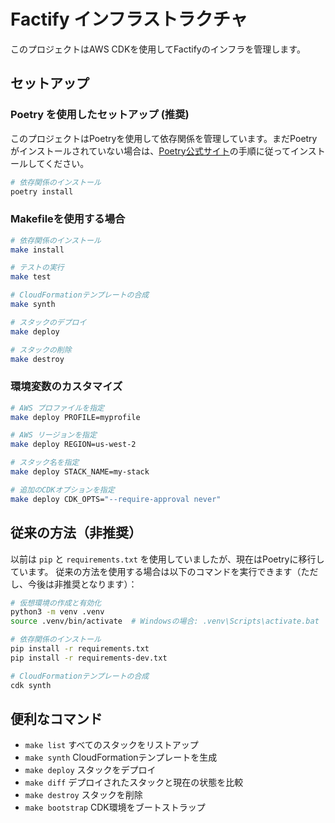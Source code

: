 
# Factify インフラストラクチャ

このプロジェクトはAWS CDKを使用してFactifyのインフラを管理します。

## セットアップ

### Poetry を使用したセットアップ (推奨)

このプロジェクトはPoetryを使用して依存関係を管理しています。まだPoetryがインストールされていない場合は、[Poetry公式サイト](https://python-poetry.org/docs/#installation)の手順に従ってインストールしてください。

```bash
# 依存関係のインストール
poetry install
```

### Makefileを使用する場合

```bash
# 依存関係のインストール
make install

# テストの実行
make test

# CloudFormationテンプレートの合成
make synth

# スタックのデプロイ
make deploy

# スタックの削除
make destroy
```

### 環境変数のカスタマイズ

```bash
# AWS プロファイルを指定
make deploy PROFILE=myprofile

# AWS リージョンを指定
make deploy REGION=us-west-2

# スタック名を指定
make deploy STACK_NAME=my-stack

# 追加のCDKオプションを指定
make deploy CDK_OPTS="--require-approval never"
```

## 従来の方法（非推奨）

以前は `pip` と `requirements.txt` を使用していましたが、現在はPoetryに移行しています。
従来の方法を使用する場合は以下のコマンドを実行できます（ただし、今後は非推奨となります）：

```bash
# 仮想環境の作成と有効化
python3 -m venv .venv
source .venv/bin/activate  # Windowsの場合: .venv\Scripts\activate.bat

# 依存関係のインストール
pip install -r requirements.txt
pip install -r requirements-dev.txt

# CloudFormationテンプレートの合成
cdk synth
```

## 便利なコマンド

 * `make list`        すべてのスタックをリストアップ
 * `make synth`       CloudFormationテンプレートを生成
 * `make deploy`      スタックをデプロイ
 * `make diff`        デプロイされたスタックと現在の状態を比較
 * `make destroy`     スタックを削除
 * `make bootstrap`   CDK環境をブートストラップ
